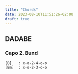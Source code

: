 ```yaml
---
title: "Chords"
date: 2023-08-10T11:51:26+02:00
draft: true
---
```


## DADABE

### Capo 2. Bund
```
[B]   : x-o-2-4-o-o
[Bm]  : x-o-2-3-o-o
```